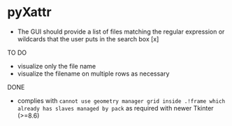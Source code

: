 # pyXattr

- The GUI should provide a list of files matching the regular expression or wildcards that the user puts in the search box [x] 


TO DO
- visualize only the file name
- visualize the filename on multiple rows as necessary


DONE

- complies with `cannot use geometry manager grid inside .!frame which already has slaves managed by pack` as required with newer Tkinter (>=8.6)